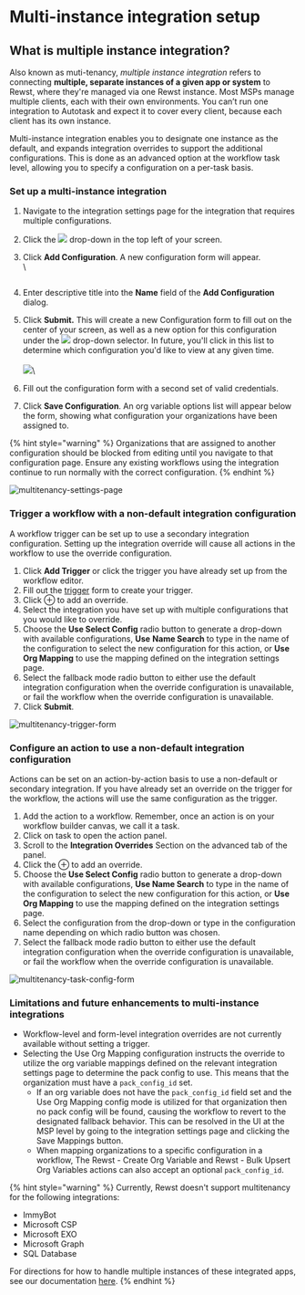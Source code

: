 # Multi-instance integration setup

## What is multiple instance integration?

Also known as muti-tenancy, _multiple instance integration_ refers to connecting **multiple, separate instances of a given app or system** to Rewst, where they're managed via one Rewst instance. Most MSPs manage multiple clients, each with their own environments. You can’t run one integration to Autotask and expect it to cover every client, because each client has its own instance.

Multi-instance integration enables you to designate one instance as the default, and expands integration overrides to support the additional configurations. This is done as an advanced option at the workflow task level, allowing you to specify a configuration on a per-task basis.

### Set up a multi-instance integration

1. Navigate to the integration settings page for the integration that requires multiple configurations.
2. Click the ![](<../../../../.gitbook/assets/Screenshot 2025-05-12 at 9.11.03 AM.png>) drop-down in the top left of your screen.&#x20;
3.  Click **Add Configuration**. A new configuration form will appear.\
    \


    <figure><img src="../../../../.gitbook/assets/Screenshot 2025-05-12 at 9.09.48 AM.png" alt=""><figcaption></figcaption></figure>
4. Enter descriptive title into the **Name** field of the **Add Configuration** dialog.&#x20;
5. Click **Submit.** This will create a new Configuration form to fill out on the center of your screen, as well as a new option for this configuration under the ![](<../../../../.gitbook/assets/Screenshot 2025-05-12 at 9.11.03 AM.png>) drop-down selector. In future, you'll click in this list to determine which configuration you'd like to view at any given time.\
   \
   ![](<../../../../.gitbook/assets/Screenshot 2025-05-12 at 9.13.08 AM.png>)\

6. Fill out the configuration form with a second set of valid credentials.
7. Click **Save Configuration**. An org variable options list will appear below the form, showing what configuration your organizations have been assigned to.

{% hint style="warning" %}
Organizations that are assigned to another configuration should be blocked from editing until you navigate to that configuration page. Ensure any existing workflows using the integration continue to run normally with the correct configuration.
{% endhint %}



![multitenancy-settings-page](https://user-images.githubusercontent.com/22626085/223552134-beb79f3c-4850-4826-acc3-cb24e5740ff2.gif)

### Trigger a workflow with a non-default integration configuration

A workflow trigger can be set up to use a secondary integration configuration. Setting up the integration override will cause all actions in the workflow to use the override configuration.

1. Click **Add Trigger** or click the trigger you have already set up from the workflow editor.
2. Fill out the [trigger](../../../automations/intro-to-triggers/) form to create your trigger.
3. Click ⊕ to add an override.
4. Select the integration you have set up with multiple configurations that you would like to override.
5. Choose the **Use Select Config** radio button to generate a drop-down with available configurations, **Use** **Name Search** to type in the name of the configuration to select the new configuration for this action, or **Use Org Mapping** to use the mapping defined on the integration settings page.
6. Select the fallback mode radio button to either use the default integration configuration when the override configuration is unavailable, or fail the workflow when the override configuration is unavailable.
7. Click **Submit**.

![multitenancy-trigger-form](https://user-images.githubusercontent.com/22626085/223553923-558f8e2c-f73f-4a6d-995c-3bdfbaa3bb47.gif)

### Configure an action to use a non-default integration configuration

Actions can be set on an action-by-action basis to use a non-default or secondary integration. If you have already set an override on the trigger for the workflow, the actions will use the same configuration as the trigger.

1. Add the action to a workflow. Remember, once an action is on your workflow builder canvas, we call it a task.
2. Click on task to open the action panel.
3. Scroll to the **Integration Overrides** Section on the advanced tab of the panel.
4. Click the ⊕ to add an override.
5. Choose the **Use Select Config** radio button to generate a drop-down with available configurations, **Use Name Search** to type in the name of the configuration to select the new configuration for this action, or **Use Org Mapping** to use the mapping defined on the integration settings page.
6. Select the configuration from the drop-down or type in the configuration name depending on which radio button was chosen.
7. Select the fallback mode radio button to either use the default integration configuration when the override configuration is unavailable, or fail the workflow when the override configuration is unavailable.

![multitenancy-task-config-form](https://user-images.githubusercontent.com/22626085/223554540-427c55e4-8d87-4576-980e-2cc1c853a7da.gif)

### Limitations and future enhancements to multi-instance integrations

* Workflow-level and form-level integration overrides are not currently available without setting a trigger.
* Selecting the Use Org Mapping configuration instructs the override to utilize the org variable mappings defined on the relevant integration settings page to determine the pack config to use. This means that the organization must have a `pack_config_id` set.
  * If an org variable does not have the `pack_config_id` field set and the Use Org Mapping config mode is utilized for that organization then no pack config will be found, causing the workflow to revert to the designated fallback behavior. This can be resolved in the UI at the MSP level by going to the integration settings page and clicking the Save Mappings button.
  * When mapping organizations to a specific configuration in a workflow, The Rewst - Create Org Variable and Rewst - Bulk Upsert Org Variables actions can also accept an optional `pack_config_id`.

{% hint style="warning" %}
Currently, Rewst doesn't support multitenancy for the following integrations:

* ImmyBot
* Microsoft CSP
* Microsoft EXO
* Microsoft Graph
* SQL Database

For directions for how to handle multiple instances of these integrated apps, see our documentation [here](integrate-multiple-instances-of-the-same-integration.md).&#x20;
{% endhint %}
